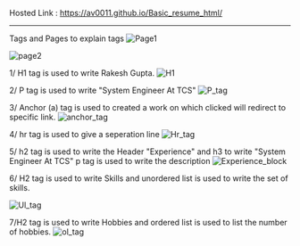 Hosted Link : https://av0011.github.io/Basic_resume_html/

-----------------------------------------------------------------------------------------------------------------------------------------------

Tags and Pages to explain tags
![Page1](https://github.com/Av0011/Basic_resume_html/assets/126654288/d60a1800-cf7c-4925-b5e1-a4a6f7a4498e)

![page2](https://github.com/Av0011/Basic_resume_html/assets/126654288/5ae20d62-72b7-491b-818c-6f6a7ef5d5a8)

1/ H1 tag is used to write Rakesh Gupta.
![H1](https://github.com/Av0011/Basic_resume_html/assets/126654288/85c33735-a3a5-4cf2-9d6e-423aa05abe5b)

2/ P tag is used to write "System Engineer At TCS"
![P_tag](https://github.com/Av0011/Basic_resume_html/assets/126654288/e247ed9f-17f6-497c-b2ad-630b0821363d)

3/ Anchor (a) tag is used to created a work on which clicked will redirect to specific link.
![anchor_tag](https://github.com/Av0011/Basic_resume_html/assets/126654288/a60ea7d1-d257-472b-af9c-3ec276557723)

4/ hr tag is used to give a seperation line 
![Hr_tag](https://github.com/Av0011/Basic_resume_html/assets/126654288/019055bc-4d74-4e71-867a-265d9a5b01ad)

5/ h2 tag is used to write the Header "Experience" and h3 to write "System Engineer At TCS"
   p tag is used to write the description 
![Experience_block](https://github.com/Av0011/Basic_resume_html/assets/126654288/38ddf73f-984e-4fd0-92cd-d070856b1acd)

6/ H2 tag is used to write Skills and unordered list is used to write the set of skills.

 ![Ul_tag](https://github.com/Av0011/Basic_resume_html/assets/126654288/9ace466c-2698-463e-8c9e-e89d953ce825)

7/H2 tag is used to write Hobbies and ordered list is used to list the number of hobbies.
![ol_tag](https://github.com/Av0011/Basic_resume_html/assets/126654288/37321db3-e639-4dba-b926-6eca769cd8b7)







